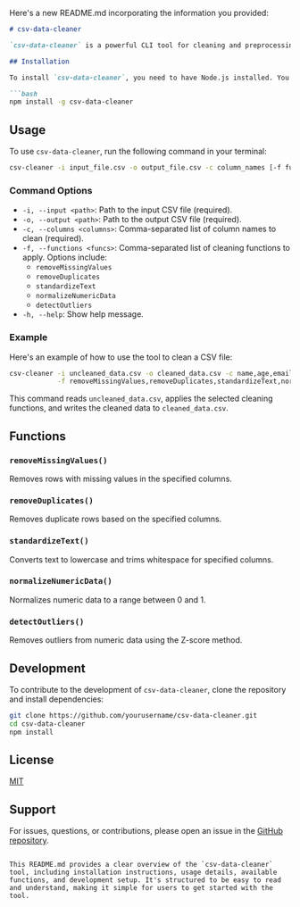 Here's a new README.md incorporating the information you provided:

```markdown
# csv-data-cleaner

`csv-data-cleaner` is a powerful CLI tool for cleaning and preprocessing CSV data files. It supports various data cleaning tasks including handling missing values, standardizing text, normalizing numeric data, and detecting outliers.

## Installation

To install `csv-data-cleaner`, you need to have Node.js installed. You can then install the package globally using npm:

```bash
npm install -g csv-data-cleaner
```

## Usage

To use `csv-data-cleaner`, run the following command in your terminal:

```bash
csv-cleaner -i input_file.csv -o output_file.csv -c column_names [-f functionality] [options]
```

### Command Options

- `-i, --input <path>`: Path to the input CSV file (required).
- `-o, --output <path>`: Path to the output CSV file (required).
- `-c, --columns <columns>`: Comma-separated list of column names to clean (required).
- `-f, --functions <funcs>`: Comma-separated list of cleaning functions to apply. Options include:
  - `removeMissingValues`
  - `removeDuplicates`
  - `standardizeText`
  - `normalizeNumericData`
  - `detectOutliers`
- `-h, --help`: Show help message.

### Example

Here's an example of how to use the tool to clean a CSV file:

```bash
csv-cleaner -i uncleaned_data.csv -o cleaned_data.csv -c name,age,email,numericColumn \
            -f removeMissingValues,removeDuplicates,standardizeText,normalizeNumericData,detectOutliers
```

This command reads `uncleaned_data.csv`, applies the selected cleaning functions, and writes the cleaned data to `cleaned_data.csv`.

## Functions

### `removeMissingValues()`
Removes rows with missing values in the specified columns.

### `removeDuplicates()`
Removes duplicate rows based on the specified columns.

### `standardizeText()`
Converts text to lowercase and trims whitespace for specified columns.

### `normalizeNumericData()`
Normalizes numeric data to a range between 0 and 1.

### `detectOutliers()`
Removes outliers from numeric data using the Z-score method.

## Development

To contribute to the development of `csv-data-cleaner`, clone the repository and install dependencies:

```bash
git clone https://github.com/yourusername/csv-data-cleaner.git
cd csv-data-cleaner
npm install
```

## License

[MIT](https://opensource.org/licenses/MIT)

## Support

For issues, questions, or contributions, please open an issue in the [GitHub repository](https://github.com/yourusername/csv-data-cleaner/issues).
```

This README.md provides a clear overview of the `csv-data-cleaner` tool, including installation instructions, usage details, available functions, and development setup. It's structured to be easy to read and understand, making it simple for users to get started with the tool.
